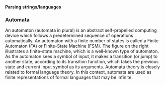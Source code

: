#### Parsing strings/languages
### Automata
An automaton (automata in plural) is an abstract self-propelled computing device which follows a predetermined sequence of operations automatically. An automaton with a finite number of states is called a Finite Automaton (FA) or Finite-State Machine (FSM). The figure on the right illustrates a finite-state machine, which is a well-known type of automaton.
As the automaton sees a symbol of input, it makes a transition (or jump) to another state, according to its transition function, which takes the previous state and current input symbol as its arguments.
Automata theory is closely related to formal language theory. In this context, automata are used as finite representations of formal languages that may be infinite. 
